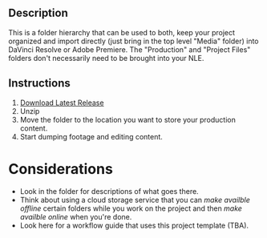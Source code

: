 ## Description
This is a folder hierarchy that can be used to both, keep your project organized and import directly (just bring in the top level "Media" folder) into DaVinci Resolve or Adobe Premiere. The "Production" and "Project Files" folders don't necessarily need to be brought into your NLE.

## Instructions
1. [Download Latest Release](https://github.com/lsuxrstudio/overall-project-template/archive/refs/tags/v1.0.0.zip)
2. Unzip
3. Move the folder to the location you want to store your production content.
4. Start dumping footage and editing content.

# Considerations
* Look in the folder for descriptions of what goes there.
* Think about using a cloud storage service that you can _make availble offline_ certain folders while you work on the project and then _make availble online_ when you're done.
* Look here for a workflow guide that uses this project template (TBA).
